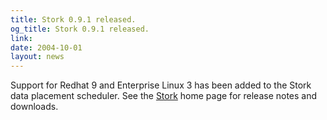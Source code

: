 ```yaml
---
title: Stork 0.9.1 released.
og_title: Stork 0.9.1 released.
link: 
date: 2004-10-01
layout: news
---
```


Support for Redhat 9 and Enterprise Linux 3 has been added to 	  the Stork data placement scheduler.  See the 	  <a href="stork">Stork</a> home page for 	  release notes and downloads.
